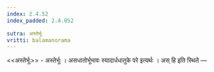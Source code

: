 ```yaml
---
index: 2.4.52
index_padded: 2.4.052

sutra: अस्तेर्भूः
vritti: balamanorama
---
```


<<अस्तेर्भूः>> - अस्तेर्भूः । असधातोर्भूभावः स्यादार्धधातुके परे इत्यर्थः । अस् हि इति स्थिते — 
